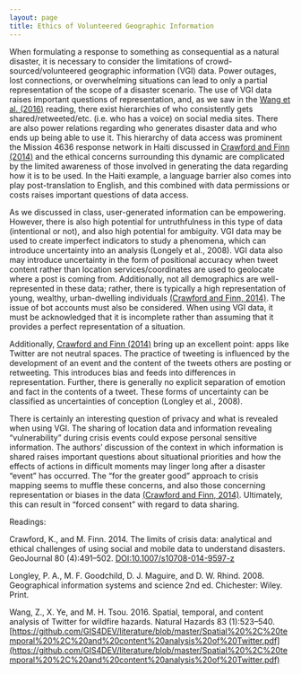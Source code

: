 ```yaml
---
layout: page
title: Ethics of Volunteered Geographic Information
---
```

When formulating a response to something as consequential as a natural disaster, it is necessary to consider the limitations of crowd-sourced/volunteered geographic information (VGI) data. Power outages, lost connections, or overwhelming situations can lead to only a partial representation of the scope of a disaster scenario. The use of VGI data raises important questions of representation, and, as we saw in the [Wang et al. (2016)](https://github.com/GIS4DEV/literature/blob/master/Spatial%20%2C%20temporal%20%2C%20and%20content%20analysis%20of%20Twitter.pdf) reading, there exist hierarchies of who consistently gets shared/retweeted/etc. (i.e. who has a voice) on social media sites. There are also power relations regarding who generates disaster data and who ends up being able to use it. This hierarchy of data access was prominent the Mission 4636 response network in Haiti discussed in [Crawford and Finn (2014)](DOI:10.1007/s10708-014-9597-z) and the ethical concerns surrounding this dynamic are complicated by the limited awareness of those involved in generating the data regarding how it is to be used. In the Haiti example, a language barrier also comes into play post-translation to English, and this combined with data permissions or costs raises important questions of data access.

As we discussed in class, user-generated information can be empowering. However, there is also high potential for untruthfulness in this type of data (intentional or not), and also high potential for ambiguity. VGI data may be used to create imperfect indicators to study a phenomena, which can introduce uncertainty into an analysis (Longely et al., 2008). VGI data also may introduce uncertainty in the form of positional accuracy when tweet content rather than location services/coordinates are used to geolocate where a post is coming from. Additionally, not all demographics are well-represented in these data; rather, there is typically a high representation of young, wealthy, urban-dwelling individuals [(Crawford and Finn, 2014)](DOI:10.1007/s10708-014-9597-z). The issue of bot accounts must also be considered. When using VGI data, it must be acknowledged that it is incomplete rather than assuming that it provides a perfect representation of a situation.

Additionally, [Crawford and Finn (2014)](DOI:10.1007/s10708-014-9597-z) bring up an excellent point: apps like Twitter are not neutral spaces. The practice of tweeting is influenced by the development of an event and the content of the tweets others are posting or retweeting. This introduces bias and feeds into differences in representation. Further, there is generally no explicit separation of emotion and fact in the contents of a tweet. These forms of uncertainty can be classified as uncertainties of conception (Longley et al., 2008).

There is certainly an interesting question of privacy and what is revealed when using VGI. The sharing of location data and information revealing “vulnerability” during crisis events could expose personal sensitive information. The authors’ discussion of the context in which information is shared raises important questions about situational priorities and how the effects of actions in difficult moments may linger long after a disaster “event” has occurred. The “for the greater good” approach to crisis mapping seems to muffle these concerns, and also those concerning representation or biases in the data [(Crawford and Finn, 2014)](DOI:10.1007/s10708-014-9597-z). Ultimately, this can result in “forced consent” with regard to data sharing.

Readings:

Crawford, K., and M. Finn. 2014. The limits of crisis data: analytical and ethical challenges of using social and mobile data to understand disasters. GeoJournal 80 (4):491–502. [DOI:10.1007/s10708-014-9597-z](DOI:10.1007/s10708-014-9597-z)

Longley, P. A., M. F. Goodchild, D. J. Maguire, and D. W. Rhind. 2008. Geographical information systems and science 2nd ed. Chichester: Wiley. Print.

Wang, Z., X. Ye, and M. H. Tsou. 2016. Spatial, temporal, and content analysis of Twitter for wildfire hazards. Natural Hazards 83 (1):523–540. [https://github.com/GIS4DEV/literature/blob/master/Spatial%20%2C%20temporal%20%2C%20and%20content%20analysis%20of%20Twitter.pdf](https://github.com/GIS4DEV/literature/blob/master/Spatial%20%2C%20temporal%20%2C%20and%20content%20analysis%20of%20Twitter.pdf)
